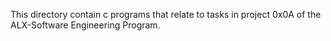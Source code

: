 This directory contain c programs that relate to tasks in project 0x0A
of the ALX-Software Engineering Program. 